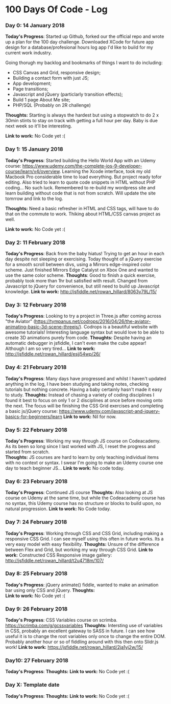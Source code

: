 # 100 Days Of Code - Log

### Day 0: 14 January 2018

**Today's Progress**: Started up Github, forked our the official repo and wrote up a plan for the 100 day challenge. Downloaded XCode for future app design for a database/profesional hours log app I'd like to build for my current work industry.

Going thorugh my backlog and bookmarks of things I want to do including:
- CSS Canvas and Grid, responsive design;
- Building a contact form with just JS;
- App development;
- Page transitions;
- Javascript and jQuery (particlarly transition effects);
- Build 1 page About Me site;
- PHP/SQL (Probably on 2R challenge)

**Thoughts:** Starting is always the hardest but using a stopwatch to do 2 x 30min stints to stay on track with getting a full hour per day. Baby is due next week so it'll be interesting. 

**Link to work:** No Code yet :(


### Day 1: 15 January 2018

**Today's Progress**: Started building the Hello World App with an Udemy course: https://www.udemy.com/the-complete-ios-9-developer-course/learn/v4/overview. Learning the Xcode interface, took my old Macbook Pro considerable time to load everything. But project ready tofor editing.  Also tried to learn to quote code snippets in HTML without PHP coding... No such luck. Remembered to re-build my wordpress site and learn building without code that is not from scratch. Will update the site tomrrow  and link to the log.

**Thoughts:** Need a basic refresher in HTML and CSS tags, will have to do that on the commute to work. Thiking about HTML/CSS canvas project as well.

**Link to work:** No Code yet :(

### Day 2: 11 February 2018

**Today's Progress**: Back from the baby hiatus! Trying to get an hour in each day despite not sleeping or exercising. Today thought of a jQuery exercise for a smooth scroll between divs, using a Mirrors edge-inspired color scheme. Just finished Mirrors Edge Catalyst on Xbox One and wanted to use the same color scheme. 
**Thoughts**: Good to finish a quick exercise, probably took more than 1hr but satisfied with result. Changed from Javascript to jQuery for convenience, but still need to build up Javascript knowledge. 
**Link to work:** http://jsfiddle.net/rowan_hillard/8063y79L/15/


### Day 3: 12 February 2018

**Today's Progress**: Looking to try a project in Three.js after coming across "the Aviator" (https://tympanus.net/codrops/2016/04/26/the-aviator-animating-basic-3d-scene-threejs/). Codrops is a beautiful website with awesome tutorials! Interesting language syntax but would love to be able to create 3D animations purely from code. 
**Thoughts:** Despite having an automatic debugger in jsfiddle, I can't even make the cube appear! Although I am so very tired...
**Link to work:** http://jsfiddle.net/rowan_hillard/esjj54wp/26/

### Day 4: 21 February 2018

**Today's Progress**: Many days have progressed and whilst I haven't updated anything in the log, I have been studying and taking notes, checking tutorials but nothing concrete. Having a baby certainly hasn't made it easy to study.
**Thoughts:** Instead of chasing a variety of coding disciplines I found it best to focus on only 1 or 2 disciplines at once before moving onto the next. The focus will be finishing the CSS Grid exercises and completing a basic js/jQuery course: https://www.udemy.com/javascript-and-jquery-basics-for-beginners/learn
**Link to work:** Nil for now.


### Day 5: 22 February 2018
**Today's Progress**: Working my way through JS course on Codeacademy. As its been so long since I last worked with JS, I reset the progress and started from scratch.   
**Thoughts:** JS courses are hard to learn by only teaching individual items with no context or syntax. I swear I'm going to make an Udemy course one day to teach beginner JS...
**Link to work:** No code today.


### Day 6: 23 February 2018
**Today's Progress**: Continued JS course
**Thoughts:** Also looking at JS course on Udemy at the same time, but while the Codeacademy course has no syntax, this Udemy course has no structure or blocks to build upon, no natural progression.
**Link to work:** No Code today.


### Day 7: 24 February 2018
**Today's Progress**: Working through CSS and CSS Grid, including making a responsive CSS Grid. I can see myself using this often in future works. Its a very easy model with easy flexibility.
**Thoughts:** Unsure of the difference between Flex and Grid, but working my way through CSS Grid. 
**Link to work:** Constructed CSS Responsive image gallery: http://jsfiddle.net/rowan_hillard/t2u4718m/107/


### Day 8: 25 February 2018
**Today's Progress**: jQuery animate() fiddle, wanted to make an animation bar using only CSS and jQuery.
**Thoughts:**  
**Link to work:** No Code yet :(



### Day 9: 26 February 2018

**Today's Progress**: CSS Variables course on scrimba. https://scrimba.com/g/gcssvariables
**Thoughts:** Intersting use of variables in CSS, probably an excellent gateway to SASS in future. I can see how useful it is to change the root variables only once to change the entire DOM. Probably another hour or so of fiddling around with this then onto Slidr.js work!
**Link to work:** https://jsfiddle.net/rowan_hillard/2ja1yj2w/15/



### Day10: 27 February 2018

**Today's Progress**: 
**Thoughts:** 
**Link to work:** No Code yet :(



### Day X: Template date

**Today's Progress**: 
**Thoughts:** 
**Link to work:** No Code yet :(
